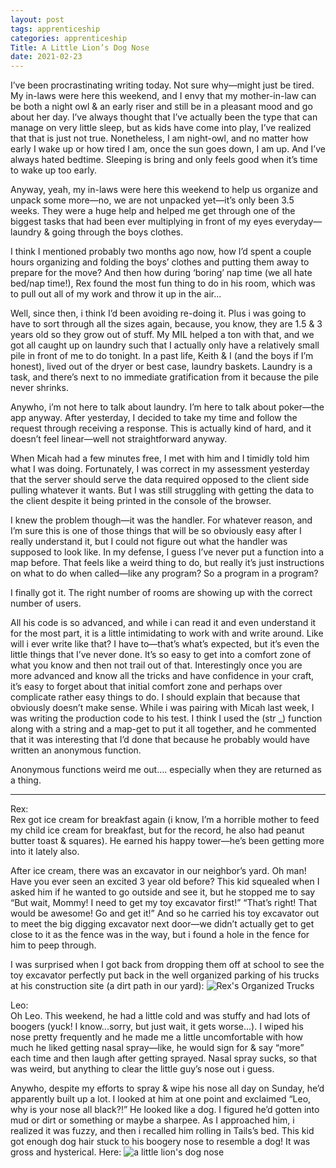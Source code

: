 ```yaml
---
layout: post 
tags: apprenticeship
categories: apprenticeship
Title: A Little Lion’s Dog Nose
date: 2021-02-23
---
```


I’ve been procrastinating writing today.  Not sure why—might just be tired.  My in-laws were here this weekend, and I envy that my mother-in-law can be both a night owl & an early riser and still be in a pleasant mood and go about her day.  I’ve always thought that I’ve actually been the type that can manage on very little sleep, but as kids have come into play, I’ve realized that that is just not true.  Nonetheless, I am night-owl, and no matter how early I wake up or how tired I am, once the sun goes down, I am up.  And I’ve always hated bedtime.  Sleeping is bring and only feels good when it’s time to wake up too early.  

Anyway, yeah, my in-laws were here this weekend to help us organize and unpack some more—no, we are not unpacked yet—it’s only been 3.5 weeks.  They were a huge help and helped me get through one of the biggest tasks that had been ever multiplying in front of my eyes everyday—laundry & going through the boys clothes.

I think I mentioned probably two months ago now, how I’d spent a couple hours organizing and folding the boys’ clothes and putting them away to prepare for the move?  And then how during ‘boring’ nap time (we all hate bed/nap time!), Rex found the most fun thing to do in his room, which was to pull out all of my work and throw it up in the air...

Well, since then, i think I’d been avoiding re-doing it.  Plus i was going to have to sort through all the sizes again, because, you know, they are 1.5 & 3 years old so they grow out of stuff.  My MIL helped a ton with that, and we got all caught up on laundry such that I actually only have a relatively small pile in front of me to do tonight.  In a past life, Keith & I (and the boys if I’m honest), lived out of the dryer or best case, laundry baskets.  Laundry is a task, and there’s next to no immediate gratification from it because the pile never shrinks.  

Anywho, i’m not here to talk about laundry.  I’m here to talk about poker—the app anyway.  After yesterday, I decided to take my time and follow the request through receiving a response.  This is actually kind of hard, and it doesn’t feel linear—well not straightforward anyway.  

When Micah had a few minutes free, I met with him and I timidly told him what I was doing.  Fortunately, I was correct in my assessment yesterday that the server should serve the data required opposed to the client side pulling whatever it wants.  But I was still struggling with getting the data to the client despite it being printed in the console of the browser.  

I knew the problem though—it was the handler.  For whatever reason, and I’m sure this is one of those things that will be so obviously easy after I really understand it, but I could not figure out what the handler was supposed to look like.  In my defense, I guess I’ve never put a function into a map before.  That feels like a weird thing to do, but really it’s just instructions on what to do when called—like any program?  So a program in a program?  

I finally got it.  The right number of rooms are showing up with the correct number of users.  

All his code is so advanced, and while i can read it and even understand it for the most part, it is a little intimidating to work with and write around.  Like will i ever write like that?  I have to—that’s what’s expected, but it’s even the little things that I’ve never done.  It’s so easy to get into a comfort zone of what you know and then not trail out of that.  Interestingly once you are more advanced and know all the tricks and have confidence in your craft, it’s easy to forget about that initial comfort zone and perhaps over complicate rather easy things to do.  I should explain that because that obviously doesn’t make sense.  While i was pairing with Micah last week, I was writing the production code to his test.  I think I used the (str _) function along with a string and a map-get to put it all together, and he commented that it was interesting that I’d done that because he probably would have written an anonymous function.  

Anonymous functions weird me out…. especially when they are returned as a thing.  


***

Rex:  
Rex got ice cream for breakfast again (i know, I’m a horrible mother to feed my child ice cream for breakfast, but for the record, he also had peanut butter toast & squares).  He earned his happy tower—he’s been getting more into it lately also.  

After ice cream, there was an excavator in our neighbor’s yard.  Oh man!  Have you ever seen an excited 3 year old before?  This kid squealed when I asked him if he wanted to go outside and see it, but he stopped me to say “But wait, Mommy!  I need to get my toy excavator first!”  “That’s right!  That would be awesome!  Go and get it!”  And so he carried his toy excavator out to meet the big digging excavator next door—we didn’t actually get to get close to it as the fence was in the way, but i found a hole in the fence for him to peep through.

I was surprised when I got back from dropping them off at school to see the toy excavator perfectly put back in the well organized parking of his trucks at his construction site (a dirt path in our yard):
![Rex's Organized Trucks](https://maniginam.github.io/apprenticeship/pics&vids/RexTrucks.jpeg#thumbnail)

Leo:  
Oh Leo.  This weekend, he had a little cold and was stuffy and had lots of boogers (yuck! I know...sorry, but just wait, it gets worse...). I wiped his nose pretty frequently and he made me a little uncomfortable with how much he liked getting nasal spray—like, he would sign for & say “more” each time and then laugh after getting sprayed.  Nasal spray sucks, so that was weird, but anything to clear the little guy’s nose out i guess. 

Anywho, despite my efforts to spray & wipe his nose all day on Sunday, he’d apparently built up a lot.  I looked at him at one point and exclaimed “Leo, why is your nose all black?!”  He looked like a dog.  I figured he’d gotten into mud or dirt or something or maybe a sharpee.  As I approached him, i realized it was fuzzy, and then i recalled him rolling in Tails’s bed.  This kid got enough dog hair stuck to his boogery nose to resemble a dog!  It was gross and hysterical.  Here:
![a little lion's dog nose](https://maniginam.github.io/apprenticeship/pics&vids/aLittleLionsDogNose.jpeg#thumbnail)
